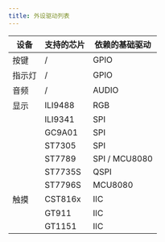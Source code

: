 ```yaml
---
title: 外设驱动列表
---
```


| 设备   | 支持的芯片 | 依赖的基础驱动 |
| ------ | ---------- | ------------------ |
| 按键   | /          | GPIO               |
| 指示灯 | /          | GPIO               |
| 音频   | /          | AUDIO              |
| 显示   | ILI9488    | RGB                |
|        | ILI9341    | SPI                |
|        | GC9A01     | SPI                |
|        | ST7305     | SPI                |
|        | ST7789     | SPI / MCU8080      |
|        | ST7735S    | QSPI               |
|        | ST7796S    | MCU8080            |
| 触摸   | CST816x    | IIC                |
|        | GT911      | IIC                |
|        | GT1151     | IIC                |


